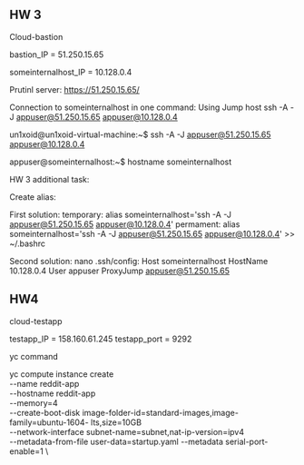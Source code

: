 ## HW 3

Cloud-bastion

bastion_IP = 51.250.15.65

someinternalhost_IP = 10.128.0.4

Prutinl server:
https://51.250.15.65/


Connection to someinternalhost in one command:
Using Jump host
ssh -A -J appuser@51.250.15.65 appuser@10.128.0.4

un1xoid@un1xoid-virtual-machine:~$ ssh -A -J appuser@51.250.15.65 appuser@10.128.0.4

appuser@someinternalhost:~$ hostname
someinternalhost


HW 3 additional task:

Create alias:

First solution:
temporary: alias someinternalhost='ssh -A -J appuser@51.250.15.65 appuser@10.128.0.4'
permament: alias someinternalhost='ssh -A -J appuser@51.250.15.65 appuser@10.128.0.4' >> ~/.bashrc

Second solution:
nano .ssh/config: 
Host someinternalhost 
HostName 10.128.0.4 
User appuser 
ProxyJump appuser@51.250.15.65

## HW4

cloud-testapp

testapp_IP = 158.160.61.245
testapp_port = 9292

yc command

yc compute instance create \
--name reddit-app \
--hostname reddit-app \
--memory=4 \
--create-boot-disk image-folder-id=standard-images,image-family=ubuntu-1604-
lts,size=10GB \
--network-interface subnet-name=subnet,nat-ip-version=ipv4 \
--metadata-from-file user-data=startup.yaml
--metadata serial-port-enable=1 \
